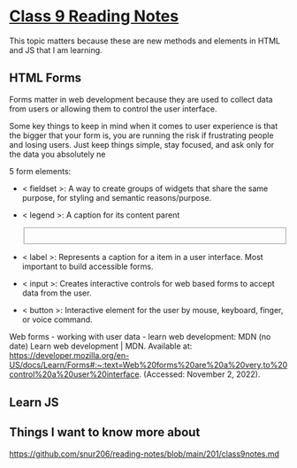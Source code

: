 # [Class 9 Reading Notes](https://github.com/snur206/reading-notes/blob/main/201/class9notes.md)

This topic matters because these are new methods and elements in HTML and JS that I am learning.



## HTML Forms

Forms matter in web development because they are used to collect data from users or allowing them to control the user interface. 

Some key things to keep in mind when it comes to user experience is that the bigger that your form is, you are running the risk if frustrating people and losing users. Just keep things simple, stay focused, and ask only for the data you absolutely ne

5 form elements:

-  < fieldset >: A way to create groups of widgets that share the same purpose, for styling and semantic reasons/purpose.

- < legend >: A caption for its content parent <fieldset>

- < label >: Represents a caption for a item in a user interface. Most important to build accessible forms.

- < input >: Creates interactive controls for web based forms to accept data from the user.

- < button >: Interactive element for the user by mouse, keyboard, finger, or voice command. 

Web forms - working with user data - learn web development: MDN (no date) Learn web development | MDN. Available at: https://developer.mozilla.org/en-US/docs/Learn/Forms#:~:text=Web%20forms%20are%20a%20very,to%20control%20a%20user%20interface. (Accessed: November 2, 2022). 

## Learn JS













## Things I want to know more about




https://github.com/snur206/reading-notes/blob/main/201/class9notes.md
